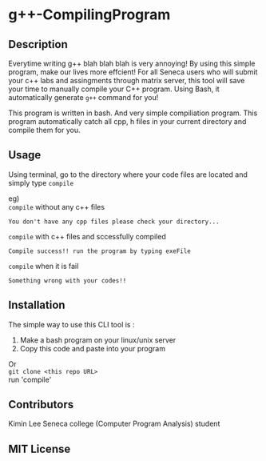 # g++-CompilingProgram
## Description
Everytime writing g++ blah blah blah is very annoying! By using this simple program, make our lives more effcient!
For all Seneca users who will submit your c++ labs and assingments through matrix server, this tool will save your time to manually compile your C++ program. Using Bash, it automatically generate `g++` command for you!

This program is written in bash. And very simple compiliation program. This program automatically catch all cpp, h files in your current directory and compile them for you.

## Usage

Using terminal, go to the directory where your code files are located and simply type `compile`

eg)<br />
`compile` without any c++ files
```
You don't have any cpp files please check your directory...
```
`compile` with c++ files and sccessfully compiled
```
Compile success!! run the program by typing exeFile
```
`compile` when it is fail
```
Something wrong with your codes!!
```
## Installation

The simple way to use this CLI tool is :<br/>
1. Make a bash program on your linux/unix server<br/>
2. Copy this code and paste into your program

Or <br/>
`git clone <this repo URL>` <br/>
run 'compile'
## Contributors

Kimin Lee 
Seneca college (Computer Program Analysis) student

## MIT License
